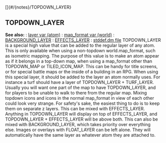 []{#/{notes}/TOPDOWN_LAYER}
  ## TOPDOWN_LAYER
  **See also:**
  :   [layer var (atom)](ref/atom/var/layer)
  :   [map_format var (world)](ref/world/var/map_format)
  :   [BACKGROUND_LAYER](ref/%7Bnotes%7D/BACKGROUND_LAYER)
  :   [EFFECTS_LAYER](ref/%7Bnotes%7D/EFFECTS_LAYER)
  :   [stddef.dm file](ref/%7B%7Bappendix%7D%7D/stddef%2edm)
  TOPDOWN_LAYER is a special high value that can be added to the regular
  layer of any atom. This is only available when using a non-topdown
  world.map_format, such as isometric mapping.
  The purpose of this value is to make an atom appear as if it belongs in
  a top-down map, when using a map_format other than TOPDOWN_MAP or
  TILED_ICON_MAP. This can be handy for title screens, or for special
  battle maps or the inside of a building in an RPG.
  When using this special layer, it should be added to the layer an atom
  normally uses. For instance a turf should have a layer of
  TOPDOWN_LAYER + TURF_LAYER. Usually you will want one part of the map to
  have TOPDOWN_LAYER, and for players to be unable to walk to there from
  the regular map. Mixing topdown icons and icons in the normal map_format
  in view of each other could look very strange. For safety\'s sake, the
  easiest thing to do is to keep them on separate z layers.
  This can be mixed with EFFECTS_LAYER. Anything in TOPDOWN_LAYER will
  display on top of EFFECTS_LAYER, and TOPDOWN_LAYER + EFFECTS_LAYER will
  be above both.
  This can also be mixed with BACKGROUND_LAYER, which takes priority over
  everything else.
  Images or overlays with FLOAT_LAYER can be left alone. They will
  automatically have the same layer as whatever atom they are attached to.